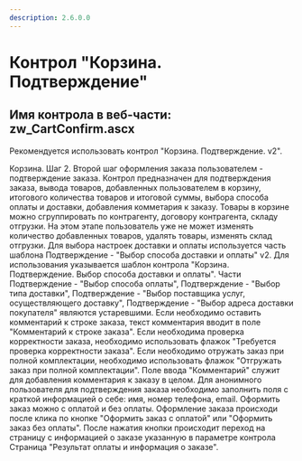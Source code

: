 ```yaml
---
description: 2.6.0.0
---
```


# Контрол "Корзина. Подтверждение"

## Имя контрола в веб-части: zw\_CartConfirm.ascx

Рекомендуется использовать контрол "Корзина. Подтверждение. v2".

Корзина. Шаг 2. Второй шаг оформления заказа пользователем - подтверждение заказа. Контрол предназначен для подтверждения заказа, вывода товаров, добавленных пользователем в корзину, итогового количества товаров и итоговой суммы, выбора способа оплаты и доставки, добавления комметария к заказу. Товары в корзине можно сгруппировать по контрагенту, договору контрагента, складу отгрузки. На этом этапе пользователь уже не может изменять количество добавленных товаров, удалять товары, изменять склад отгрузки. Для выбора настроек доставки и оплаты используется часть шаблона Подтверждение - "Выбор способа доставки и оплаты" v2. Для использования указывается шаблон контрола "Корзина. Подтверждение. Выбор способа доставки и оплаты". Части Подтверждение - "Выбор способа оплаты", Подтверждение - "Выбор типа доставки", Подтверждение - "Выбор поставщика услуг, осуществляющего доставку", Подтверждение - "Выбор адреса доставки покупателя" являются устаревшими. Если необходимо оставить комментарий к строке заказа, текст комментария вводит в поле "Комментарий к строке заказа". Если необходима проверка корректности заказа, необходимо использовать флажок "Требуется проверка корректности заказа". Если необходимо отружать заказ при полной комплектации, необходимо использовать флажок "Отгружать заказ при полной комплектации". Поле ввода "Комментарий" служит для добавления комментария к заказу в целом. Для анонимного пользователя для подтверждения заказа необходимо заполнить поля с краткой информацией о себе: имя, номер телефона, email. Оформить заказ можно с оплатой и без оплаты. Оформление заказа происходи после клика по кнопке "Оформить заказ с оплатой" или "Оформить заказ без оплаты". После нажатия кнопки происходит переход на страницу с информацией о заказе указанную в параметре контрола Страница "Результат оплаты и информация о заказе".

